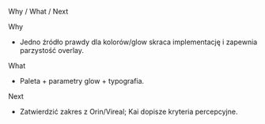Why / What / Next

Why
- Jedno źródło prawdy dla kolorów/glow skraca implementację i zapewnia parzystość overlay.

What
- Paleta + parametry glow + typografia.

Next
- Zatwierdzić zakres z Orin/Vireal; Kai dopisze kryteria percepcyjne.

